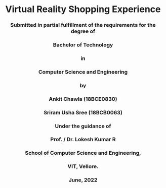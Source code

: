 <h1 align = 'center'>Virtual Reality Shopping Experience</h1> 
<h3 align = 'center'>Submitted in partial fulfillment of the requirements for the degree of<h3>
 
<h3 align = 'center'>Bachelor of Technology</h3>
<h3 align = 'center'>in</h3>
<h3 align = 'center'>Computer Science and Engineering</h3>
<h3 align = 'center'>by</h3>
<h3 align = 'center'>Ankit Chawla (18BCE0830)</h3>
<h3 align = 'center'>Sriram Usha Sree (18BCB0063)</3>
<h3 align = 'center'>Under the guidance of</h3>
<h3 align = 'center'>Prof. / Dr. Lokesh Kumar R</h3>
<h3 align = 'center'>School of Computer Science and Engineering,</h3>
<h3 align = 'center'>VIT, Vellore.</h3>
 
<h3 align = 'center'>June, 2022</h3>
